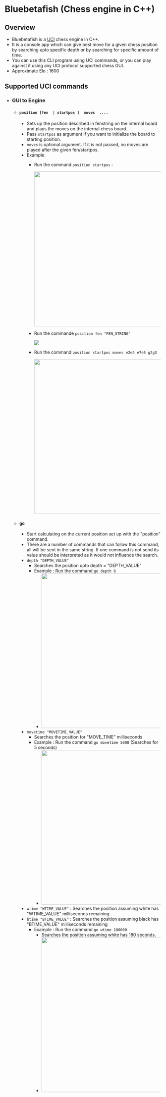 # Bluebetafish (Chess engine in C++)

## Overview 
- Bluebetafish is a [UCI](https://en.wikipedia.org/wiki/Universal_Chess_Interface "Communication protocol between GUI and engine") chess engine in C++. 
- It is a console app which can give best move for a given chess position by searching upto specific depth or by searching for specific amount of time.
- You can use this CLI program using UCI commands, or you can play against it using any UCI protocol supported chess GUI.
- Approximate Elo : 1600

## Supported UCI commands
- ### GUI to Engine
    - #### `position [fen  | startpos ]  moves  ....`
        - Sets up the position described in fenstring on the internal board and
        plays the moves on the internal chess board.
        - Pass `startpos` as argument if you want to initialize the board to starting position.
        - `moves` is optional argument. If it is not passed, no moves are played after the given fen/startpos.
        - Example: 
            - Run the command `position startpos` :

                <image src='README-FILES/positionStartpos.png' width='500'>
            - Run the commande `position fen "FEN_STRING"`  

                <image src='README-FILES/positionFen.png'>
            - Run the command `position startpos moves e2e4 e7e5 g2g3`

                <image src='README-FILES/positionStartposMoves.png' width='500'>
    - ### `go`
        - Start calculating on the current position set up with the "position" command.
        - There are a number of commands that can follow this command, all will be sent in the same string. If one command is not send its value should be interpreted as it would not influence the search.
        - `depth "DEPTH_VALUE"`
            - Searches the position upto depth = "DEPTH_VALUE"
            - Example : Run the command `go depth 6`
                - <image src='README-FILES/goDepth.png' width='500'>
        - `movetime "MOVETIME_VALUE"`
            - Searches the position for "MOVE_TIME" milliseconds
            - Example : Run the command `go movetime 5000` (Searches for 5 seconds)
                - <image src='README-FILES/goMovetime.png' width='500'>
        - `wtime "WTIME_VALUE"` :  Searches the position assuming white has "WTIME_VALUE" milliseconds remaining
        - `btime "BTIME_VALUE"` :  Searches the position assuming black has "BTIME_VALUE" milliseconds remaining
            - Example : Run the command `go wtime 180000`
                - Searches the position assuming white has 180 seconds.
                - <image src='README-FILES/goMovetime.png' width='500'>


